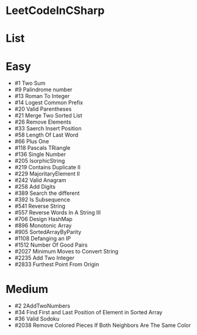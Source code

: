 # LeetCodeInCSharp
# List

# Easy
+ #1 Two Sum
+ #9 Palindrome number
+ #13 Roman To Integer
+ #14 Logest Common Prefix
+ #20 Valid Parentheses
+ #21 Merge Two Sorted List
+ #26 Remove Elements
+ #33 Saerch Insert Position
+ #58 Length Of Last Word
+ #66 Plus One
+ #118 Pascals TRiangle
+ #136 Single Number
+ #205 IsorphicString
+ #219 Contains Duplicate II
+ #229 MajoritaryElement II
+ #242 Valid Anagram
+ #258 Add Digits
+ #389 Search the different
+ #392 Is Subsequence
+ #541 Reverse String
+ #557 Reverse Words In A String III
+ #706 Design HashMap
+ #896 Monotonic Array
+ #905 SortedArrayByParity
+ #1108 Defanging an IP
+ #1512 Number Of Good Pairs
+ #2027 Minimum Moves to Convert String
+ #2235 Add Two Integer
+ #2833 Furthest Point From Origin
# Medium
+ #2 2AddTwoNumbers
+ #34 Find First and Last Position of Element in Sorted Array
+ #36 Valid Sodoku
+ #2038 Remove Colored Pieces If Both Neighbors Are The Same Color


